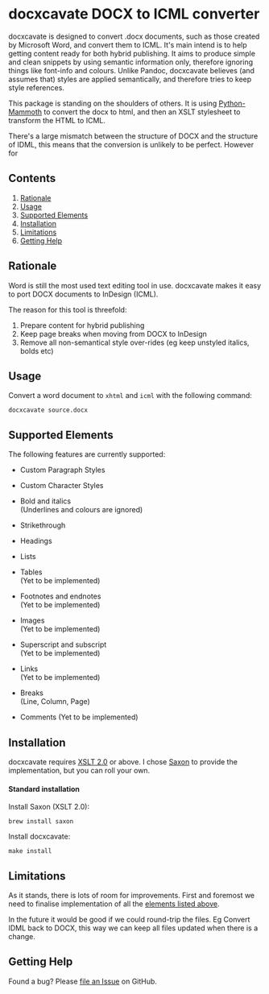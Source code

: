
docxcavate DOCX to ICML converter 
==================================

docxcavate is designed to convert .docx documents, such as those created by Microsoft Word, and convert them to ICML. It's main intend is to help getting content ready for both hybrid publishing. It aims to produce simple and clean snippets by using semantic information only, therefore ignoring things like font-info and colours. Unlike Pandoc, docxcavate believes (and assumes that) styles are applied semantically, and therefore tries to keep style references.

This package is standing on the shoulders of others. It is using [Python-Mammoth](https://github.com/mwilliamson/python-mammoth) to convert the docx to html, and then an XSLT stylesheet to transform the HTML to ICML.

There's a large mismatch between the structure of DOCX and the structure of IDML, this means that the conversion is unlikely to be perfect. However for 

Contents
--------

 1. [Rationale](#rationale)
 2. [Usage](#usage)
 3. [Supported Elements](#supported-elements)
 4. [Installation](#installation)
 5. [Limitations](#limitations)
 6. [Getting Help](#getting-help)


Rationale
---------

Word is still the most used text editing tool in use. docxcavate makes it easy to port DOCX documents to InDesign (ICML).

The reason for this tool is threefold:

 1. Prepare content for hybrid publishing
 2. Keep page breaks when moving from DOCX to InDesign
 3. Remove all non-semantical style over-rides (eg keep unstyled italics, bolds etc)


Usage
-----

Convert a word document to `xhtml` and `icml` with the following command:

    docxcavate source.docx


Supported Elements
------------------
The following features are currently supported:

* Custom Paragraph Styles

* Custom Character Styles

* Bold and italics  
  (Underlines and colours are ignored)

* Strikethrough

* Headings

* Lists

* Tables  
  (Yet to be implemented)
  
* Footnotes and endnotes  
  (Yet to be implemented)

* Images  
  (Yet to be implemented)

* Superscript and subscript  
  (Yet to be implemented)

* Links  
  (Yet to be implemented)

* Breaks  
  (Line, Column, Page)

* Comments
  (Yet to be implemented)


Installation
------------

docxcavate requires [XSLT 2.0][] or above. I chose [Saxon][] to provide the implementation, but you can roll your own.

[XSLT 2.0]: https://www.w3.org/TR/xslt20/
[Saxon]: http://www.saxonica.com/

#### Standard installation ####

Install Saxon (XSLT 2.0):

    brew install saxon

Install docxcavate:

    make install


Limitations
-----------
As it stands, there is lots of room for improvements. First and foremost we need to finalise implementation of all the [elements listed above](#supported-elements). 

In the future it would be good if we could round-trip the files. Eg Convert IDML back to DOCX, this way we can keep all files updated when there is a change.


Getting Help
------------

Found a bug? Please [file an Issue][] on GitHub.

[file an issue]: http://github.com/gitbruno/docxcavate/issues
